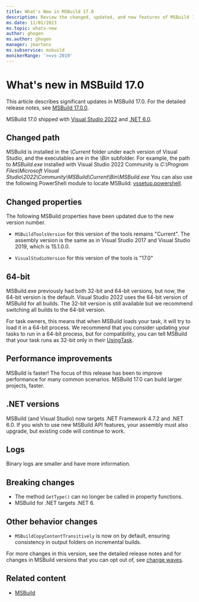 ```yaml
---
title: What's New in MSBuild 17.0 
description: Review the changed, updated, and new features of MSBuild 17, including support for .NET Framework 4.7.2 and .NET 6.0, and access links to release notes.
ms.date: 11/01/2023
ms.topic: whats-new
author: ghogen
ms.author: ghogen
manager: jmartens
ms.subservice: msbuild
monikerRange: '>=vs-2019'
---
```

# What's new in MSBuild 17.0

This article describes significant updates in MSBuild 17.0. For the detailed release notes, see [MSBuild 17.0.0](https://github.com/dotnet/msbuild/releases/tag/v17.0.0).

MSBuild 17.0 shipped with [Visual Studio 2022](../ide/whats-new-visual-studio-2022.md) and [.NET 6.0](/dotnet/).

## Changed path

 MSBuild is installed in the *\Current* folder under each version of Visual Studio, and the executables are in the *\Bin* subfolder. For example, the path to *MSBuild.exe* installed with Visual Studio 2022 Community is *C:\Program Files\Microsoft Visual Studio\2022\Community\MSBuild\Current\Bin\MSBuild.exe* You can also use the following PowerShell module to locate MSBuild: [vssetup.powershell](https://github.com/Microsoft/vssetup.powershell).

## Changed properties

 The following MSBuild properties have been updated due to the new version number.

- `MSBuildToolsVersion` for this version of the tools remains "Current". The assembly version is the same as in Visual Studio 2017 and Visual Studio 2019, which is 15.1.0.0.

- `VisualStudioVersion` for this version of the tools is "17.0"

## 64-bit

MSBuild.exe previously had both 32-bit and 64-bit versions, but now, the 64-bit version is the default. Visual Studio 2022 uses the 64-bit version of MSBuild for all builds. The 32-bit version is still available but we recommend switching all builds to the 64-bit version.

For task owners, this means that when MSBuild loads your task, it will try to load it in a 64-bit process. We recommend that you consider updating your tasks to run in a 64-bit process, but for compatibility, you can tell MSBuild that your task runs as 32-bit only in their [UsingTask](../msbuild/how-to-configure-targets-and-tasks.md).

## Performance improvements

MSBuild is faster! The focus of this release has been to improve performance for many common scenarios. MSBuild 17.0 can build larger projects, faster.

## .NET versions

MSBuild (and Visual Studio) now targets .NET Framework 4.7.2 and .NET 6.0. If you wish to use new MSBuild API features, your assembly must also upgrade, but existing code will continue to work.

## Logs

Binary logs are smaller and have more information.

## Breaking changes

- The method `GetType()` can no longer be called in property functions.
- MSBuild for .NET targets .NET 6.

## Other behavior changes

- `MSBuildCopyContentTransitively` is now on by default, ensuring consistency in output folders on incremental builds.

For more changes in this version, see the detailed release notes and for changes in MSBuild versions that you can opt out of, see [change waves](change-waves.md).

## Related content

- [MSBuild](../msbuild/msbuild.md)
